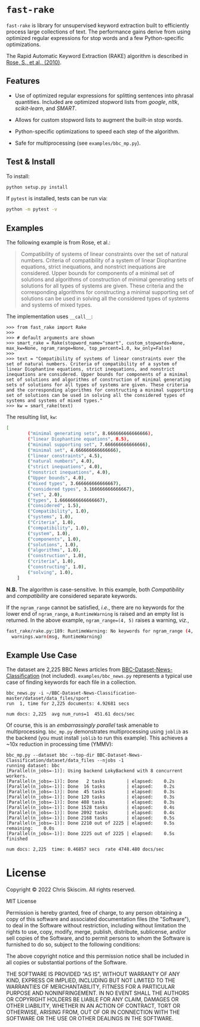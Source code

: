 # `fast-rake`

`fast-rake` is library for unsupervised keyword extraction built to efficiently process large
collections of text. The performance gains derive from using optimized regular expressions
for stop words and a few Python-specific optimizations.

The Rapid Automatic Keyword Extraction (RAKE) algorithm is described in
[Rose, S., et al., (2010)](https://onlinelibrary.wiley.com/doi/10.1002/9780470689646.ch1).

## Features

- Use of optimized regular expressions for splitting sentences into phrasal quantities.
  Included are optimized stopword lists from *google*, *nltk*, *scikit-learn*, and *SMART*.
  
- Allows for custom stopword lists to augment the built-in stop words.
  
- Python-specific optimizations to speed each step of the algorithm.
  
- Safe for multiprocessing (see `examples/bbc_mp.py`).

## Test & Install

To install:
```bash
python setup.py install
```

If `pytest` is installed, tests can be run via:

```bash
python -m pytest -v
```

## Examples
The following example is from Rose, et al.:
> Compatibility of systems of linear constraints over the set of natural numbers. 
> Criteria of compatibility of a system of linear Diophantine equations, strict 
> inequations, and nonstrict inequations are considered. Upper bounds for 
> components of a minimal set of solutions and algorithms of construction of 
> minimal generating sets of solutions for all types of systems are given. 
> These criteria and the corresponding algorithms for constructing a minimal 
> supporting set of solutions can be used in solving all the considered types of 
> systems and systems of mixed types.


The implementation uses `__call__`:
```
>>> from fast_rake import Rake
>>>
>>> # default arguments are shown
>>> smart_rake = Rake(stopword_name="smart", custom_stopwords=None, max_kw=None, ngram_range=None, top_percent=1.0, kw_only=False)
>>>
>>> text = "Compatibility of systems of linear constraints over the set of natural numbers. Criteria of compatibility of a system of linear Diophantine equations, strict inequations, and nonstrict inequations are considered. Upper bounds for components of a minimal set of solutions and algorithms of construction of minimal generating sets of solutions for all types of systems are given. These criteria and the corresponding algorithms for constructing a minimal supporting set of solutions can be used in solving all the considered types of systems and systems of mixed types." 
>>> kw = smart_rake(text)
```
The resulting list, `kw`:
```bash
[
        ("minimal generating sets", 8.666666666666666),
        ("linear Diophantine equations", 8.5),
        ("minimal supporting set", 7.666666666666666),
        ("minimal set", 4.666666666666666),
        ("linear constraints", 4.5),
        ("natural numbers", 4.0),
        ("strict inequations", 4.0),
        ("nonstrict inequations", 4.0),
        ("Upper bounds", 4.0),
        ("mixed types", 3.666666666666667),
        ("considered types", 3.166666666666667),
        ("set", 2.0),
        ("types", 1.6666666666666667),
        ("considered", 1.5),
        ("Compatibility", 1.0),
        ("systems", 1.0),
        ("Criteria", 1.0),
        ("compatibility", 1.0),
        ("system", 1.0),
        ("components", 1.0),
        ("solutions", 1.0),
        ("algorithms", 1.0),
        ("construction", 1.0),
        ("criteria", 1.0),
        ("constructing", 1.0),
        ("solving", 1.0),
    ]
```

**N.B.** 
The algorithm is case-sensitive. In this example, both
*Compatibility* and *compatibility* are considered separate keywords.

If the `ngram_range` cannot be satisfied, *i.e.*, there are no keywords
for the lower end of `ngram_range`, a `RuntimeWarning` is raised and
an empty list is returned. In the above example, `ngram_range=(4, 5)` raises
a warning, *viz.*,
```bash
fast_rake/rake.py:189: RuntimeWarning: No keywords for ngram_range (4, 5). Returning empty list.
  warnings.warn(msg, RuntimeWarning)
```

## Example Use Case
The dataset are 2,225 BBC News articles 
from [BBC-Dataset-News-Classification]("https://github.com/suraj-deshmukh/BBC-Dataset-News-Classification/blob/master/dataset/data_files/sport")
(not included). `examples/bbc_news.py` represents a typical use case of 
finding keywords for each file in a collection.

```
bbc_news.py -i ~/BBC-Dataset-News-Classification-master/dataset/data_files/sport
run  1, time for 2,225 documents: 4.92681 secs

num docs: 2,225  avg num_runs=1  451.61 docs/sec
```
Of course, this is an *embarrassingly parallel* task amenable to multiprocessing.
`bbc_mp.py` demonstrates multiprocessing using `joblib` as the backend (you must
install `joblib` to run this example). This achieves 
a ~10x reduction in processing time (YMMV):
```
bbc_mp.py --dataset bbc --top-dir BBC-Dataset-News-Classification/dataset/data_files --njobs -1
running dataset: bbc
[Parallel(n_jobs=-1)]: Using backend LokyBackend with 8 concurrent workers.
[Parallel(n_jobs=-1)]: Done   2 tasks        | elapsed:    0.2s
[Parallel(n_jobs=-1)]: Done  16 tasks        | elapsed:    0.2s
[Parallel(n_jobs=-1)]: Done  45 tasks        | elapsed:    0.3s
[Parallel(n_jobs=-1)]: Done 120 tasks        | elapsed:    0.3s
[Parallel(n_jobs=-1)]: Done 408 tasks        | elapsed:    0.3s
[Parallel(n_jobs=-1)]: Done 1528 tasks       | elapsed:    0.4s
[Parallel(n_jobs=-1)]: Done 2092 tasks       | elapsed:    0.4s
[Parallel(n_jobs=-1)]: Done 2168 tasks       | elapsed:    0.5s
[Parallel(n_jobs=-1)]: Done 2210 out of 2225 | elapsed:    0.5s remaining:    0.0s
[Parallel(n_jobs=-1)]: Done 2225 out of 2225 | elapsed:    0.5s finished

num docs: 2,225  time: 0.46857 secs  rate 4748.480 docs/sec
```

# License
Copyright &copy; 2022 Chris Skiscim. All rights reserved.

MIT License

Permission is hereby granted, free of charge, to any person obtaining
a copy of this software and associated documentation files (the
"Software"), to deal in the Software without restriction, including
without limitation the rights to use, copy, modify, merge, publish,
distribute, sublicense, and/or sell copies of the Software, and to
permit persons to whom the Software is furnished to do so, subject to
the following conditions:

The above copyright notice and this permission notice shall be
included in all copies or substantial portions of the Software.

THE SOFTWARE IS PROVIDED "AS IS", WITHOUT WARRANTY OF ANY KIND,
EXPRESS OR IMPLIED, INCLUDING BUT NOT LIMITED TO THE WARRANTIES OF
MERCHANTABILITY, FITNESS FOR A PARTICULAR PURPOSE AND
NONINFRINGEMENT. IN NO EVENT SHALL THE AUTHORS OR COPYRIGHT HOLDERS BE
LIABLE FOR ANY CLAIM, DAMAGES OR OTHER LIABILITY, WHETHER IN AN ACTION
OF CONTRACT, TORT OR OTHERWISE, ARISING FROM, OUT OF OR IN CONNECTION
WITH THE SOFTWARE OR THE USE OR OTHER DEALINGS IN THE SOFTWARE.


